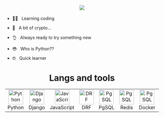 <h1 align="center">
    <img src="https://readme-typing-svg.herokuapp.com?font=Roboto+Condensed&weight=600&size=22&duration=3000&pause=1000&color=DFDFDF&background=1D7AFF00&width=500&height=40&lines=__+Hey!+Glad+to+see+you+here+__">
</h1>


- 👼🏻 &nbsp; Learning coding 

- 🙈 &nbsp; A bit of crypto...

- 👌 &nbsp; Always ready to try something new

- 😳 &nbsp; Who is Python??

- 🤓 &nbsp; Quick learner


<h1 align="center"><b>Langs and tools</b></h1>

<table align="center">
  <tr>
    <td align="center" width="96">
        <img src="https://web-creator.ru/uploads/Page/19/python.svg" width="48" height="48" alt="Python" />
        <br>Python
    </td>
    <td align="center" width="96">
        <img src="https://habrastorage.org/getpro/freelansim/allfiles/53/533/533670/839d71d825.png" width="48" height="48" alt="Django" />
        <br>Django
    </td>
    <td align="center" width="96">
        <img src="https://img.icons8.com/color/512/javascript.png" width="48" height="48" alt="JavaScript" />
        <br>JavaScript
    </td>
    <td align="center" width="96">
        <img src="https://ps.w.org/custom-wp-rest-api/assets/icon-128x128.png?rev=1975404" width="48" height="48" alt="DRF" />
        <br>DRF
    </td>
    <td align="center" width="96">
        <img src="https://upload.wikimedia.org/wikipedia/commons/2/29/Postgresql_elephant.svg" width="48" height="48" alt="PgSQL" />
        <br>PgSQL
    </td>
    <td align="center" width="96">
        <img src="https://plugins.jetbrains.com/files/12820/141266/icon/pluginIcon.svg" width="48" height="48" alt="PgSQL" />
        <br>Redis
    </td>
    <td align="center" width="96">
        <img src="https://img.icons8.com/dusk/512/docker.png" width="48" height="48" alt="PgSQL" />
        <br>Docker
    </td>
    <td align="center" width="96">
        <img src="https://tproger.ru/s3/uploads/2020/12/git_guide_for_beginners-cover-icon-original.png" width="48" height="48" alt="PgSQL" />
        <br>GIT
    </td>
  </tr>
<!---
darkystacks/darkystacks is a ✨ special ✨ repository because its `README.md` (this file) appears on your GitHub profile.
You can click the Preview link to take a look at your changes.
--->
